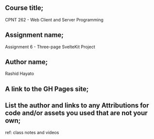 ## Course title;
CPNT 262 - Web Client and Server Programming
## Assignment name;
Assignment 6 - Three-page SvelteKit Project
## Author name;
Rashid Hayato
## A link to the GH Pages site;

## List the author and links to any Attributions for code and/or assets you used that are not your own;
ref: class notes and videos 